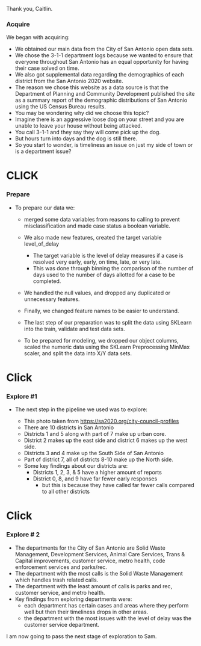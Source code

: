 Thank you, Caitlin.
### Acquire
We began with acquiring:

- We obtained our main data from the City of San Antonio open data sets.
- We chose the 3-1-1 department logs because we wanted to ensure that everyone throughout San Antonio has an equal opportunity for having their case solved on time.
- We also got supplemental data regarding the demographics of each district from the San Antonio 2020 website.
- The reason we chose this website as a data source is that the Department of Planning and Community Development published the site as a summary report of the demographic distributions of San Antonio using the US Census Bureau results.
- You may be wondering why did we choose this topic?
- Imagine there is an aggressive loose dog on your street and you are unable to leave your house without being attacked.
- You call 3-1-1 and they say they will come pick up the dog.
- But hours turn into days and the dog is still there.
- So you start to wonder, is timeliness an issue on just my side of town or is a department issue?

# CLICK 
### Prepare
- To prepare our data we:
    
    - merged some data variables from reasons to calling to prevent misclassification and made case status a boolean variable. 
    - We also made new features, created the target variable level_of_delay
    	- The target variable is the level of delay measures if a case is resolved very early, early, on time, late, or very late. 
    	- This was done through binning the comparison of the number of days used to the number of days allotted for a case to be completed.
    
    - We handled the null values, and dropped any duplicated or unnecessary features.
    - Finally, we changed feature names to be easier to understand.
  

    - The last step of our preparation was to split the data using SKLearn into the train, validate and test data sets. 
    - To be prepared for modeling, we dropped our object columns, scaled the numeric data using the SKLearn Preprocessing MinMax scaler, and split the data into X/Y data sets. 
    
 # Click
 ### Explore #1
- The next step in the pipeline we used was to explore:

    - This photo taken from https://sa2020.org/city-council-profiles
    - There are 10 districts in San Antonio
    - Districts 1 and 5 along with part of 7 make up urban core.
    - District 2 makes up the east side and district 6 makes up the west side.
    - Districts 3 and 4 make up the South Side of San Antonio
    - Part of district 7, all of districts 8-10 make up the North side.
    - Some key findings about our districts are:
      - Districts 1, 2, 3, & 5 have a  higher amount of reports
      - District 0, 8, and 9 have far fewer early responses
        - but this is because they have called far fewer calls compared to all other districts
# Click 
### Explore # 2
   - The departments for the City of San Antonio are Solid Waste Management, Development Services, Animal Care Services, 
Trans & Capital improvements, customer service, metro health, code enforcement services and parks/rec.
   - The department with the most calls is the Solid Waste Management which handles trash related calls.
   - The department with the least amount of calls is parks and rec, customer service, and metro health.
   - Key findings from exploring departments were:
        -  each department has certain cases and areas where they perform well but then their timeliness drops in other areas.
        - the department with the most issues with the level of delay was the customer service department. 

I am now going to pass the next stage of exploration to Sam.

